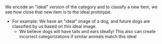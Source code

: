 We encode an "ideal" version of the category and to classify a new item, we see how close that new item is to the ideal prototype. 
- For example: We have an "ideal" image of a dog, and future dogs are classified by us based on this ideal image. 
	- We believe dogs will have tails and ears ideally! This also can create incorrect categorizations if similar animals match this ideal
